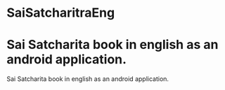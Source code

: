 # SaiSatcharitraEng

Sai Satcharita book in english as an android application.
=======
Sai Satcharita book in english as an android application.

